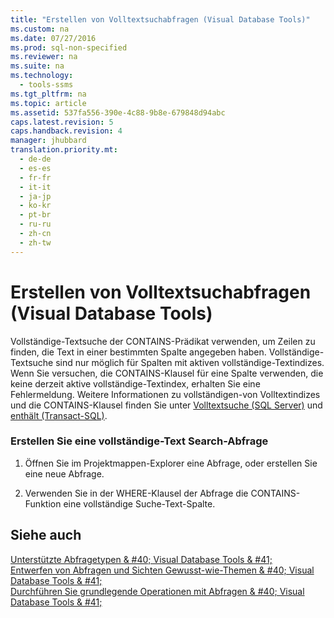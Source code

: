 ```yaml
---
title: "Erstellen von Volltextsuchabfragen (Visual Database Tools)"
ms.custom: na
ms.date: 07/27/2016
ms.prod: sql-non-specified
ms.reviewer: na
ms.suite: na
ms.technology: 
  - tools-ssms
ms.tgt_pltfrm: na
ms.topic: article
ms.assetid: 537fa556-390e-4c88-9b8e-679848d94abc
caps.latest.revision: 5
caps.handback.revision: 4
manager: jhubbard
translation.priority.mt: 
  - de-de
  - es-es
  - fr-fr
  - it-it
  - ja-jp
  - ko-kr
  - pt-br
  - ru-ru
  - zh-cn
  - zh-tw
---
```

# Erstellen von Volltextsuchabfragen (Visual Database Tools)
Vollständige\-Textsuche der CONTAINS-Prädikat verwenden, um Zeilen zu finden, die Text in einer bestimmten Spalte angegeben haben. Vollständige\-Textsuche sind nur möglich für Spalten mit aktiven vollständige\-Textindizes. Wenn Sie versuchen, die CONTAINS-Klausel für eine Spalte verwenden, die keine derzeit aktive vollständige\-Textindex, erhalten Sie eine Fehlermeldung. Weitere Informationen zu vollständigen\-von Volltextindizes und die CONTAINS-Klausel finden Sie unter [Volltextsuche (SQL Server)](assetId:///a0ce315d-f96d-4e5d-b4eb-ff76811cab75) und [enthält (Transact-SQL)](assetId:///996c72fc-b1ab-4c96-bd12-946be9c18f84).  
  
### Erstellen Sie eine vollständige\-Text Search-Abfrage  
  
1.  Öffnen Sie im Projektmappen-Explorer eine Abfrage, oder erstellen Sie eine neue Abfrage.  
  
2.  Verwenden Sie in der WHERE-Klausel der Abfrage die CONTAINS-Funktion eine vollständige Suche\-Text-Spalte.  
  
## Siehe auch  
[Unterstützte Abfragetypen & #40; Visual Database Tools & #41;](../content/Supported-Query-Types--Visual-Database-Tools-.md)  
[Entwerfen von Abfragen und Sichten Gewusst-wie-Themen & #40; Visual Database Tools & #41;](../content/Design-Queries-and-Views-How-to-Topics--Visual-Database-Tools-.md)  
[Durchführen Sie grundlegende Operationen mit Abfragen & #40; Visual Database Tools & #41;](../content/Perform-Basic-Operations-with-Queries--Visual-Database-Tools-.md)  
  
